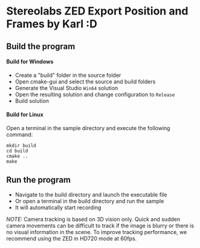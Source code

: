 # Stereolabs ZED Export Position and Frames by Karl :D
## Build the program

#### Build for Windows

- Create a "build" folder in the source folder
- Open cmake-gui and select the source and build folders
- Generate the Visual Studio `Win64` solution
- Open the resulting solution and change configuration to `Release`
- Build solution

#### Build for Linux

Open a terminal in the sample directory and execute the following command:

    mkdir build
    cd build
    cmake ..
    make


## Run the program

- Navigate to the build directory and launch the executable file
- Or open a terminal in the build directory and run the sample
- It will automatically start recording


*NOTE:* Camera tracking is based on 3D vision only. Quick and sudden camera movements can be difficult to track if the image is blurry or there is no visual information in the scene. To improve tracking performance, we recommend using the ZED in HD720 mode at 60fps.